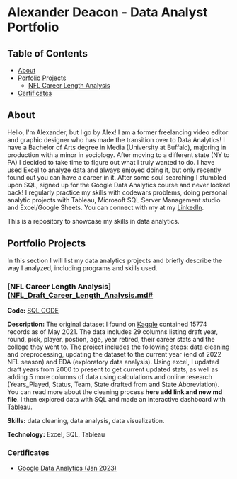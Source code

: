 # Alexander Deacon - Data Analyst Portfolio

## Table of Contents
* [About](INTRO.md#about)
* [Porfolio Projects](INTRO.md#portfolio-projects)
  * [NFL Career Length Analysis](INTRO.md#nfl-career-length-analysis)
* [Certificates](INTRO.md#certificates)

## About
Hello, I'm Alexander, but I go by Alex! I am a former freelancing video editor and graphic designer who has made the transition over to Data Analytics! I have a Bachelor of Arts degree in Media (University at Buffalo), majoring in production with a minor in sociology. After moving to a different state (NY to PA) I decided to take time to figure out what I truly wanted to do. I have used Excel to analyze data and always enjoyed doing it, but only recently found out you can have a career in it. After some soul searching I stumbled upon SQL, signed up for the Google Data Analytics course and never looked back! I regularly practice my skills with codewars problems, doing personal analytic projects with Tableau, Microsoft SQL Server Management studio and Excel/Google Sheets. You can connect with my at my [LinkedIn](https://www.linkedin.com/in/alexanderrdeacon/).

This is a repository to showcase my skills in data analytics.

## Portfolio Projects
In this section I will list my data analytics projects and briefly describe the way I analyzed, including programs and skills used.

### [NFL Career Length Analysis]([NFL_Draft_Career_Length_Analysis.md#](https://github.com/alexrdeacon/Data-Analyst-Portfolio/blob/main/NFL%20Career%20Length%20Analysis/NFL_Draft_Career_Length_Analysis.md)

**Code:** [SQL CODE](https://github.com/alexrdeacon/Data-Analyst-Portfolio/blob/main/NFL%20Career%20Length%20Analysis/NFL%20Career%20Length%20Analysis.sql)

**Description:** The original dataset I found on [Kaggle](https://www.kaggle.com/datasets/cviaxmiwnptr/nfl-draft-19702021) contained 15774 records as of May 2021. The data includes 29 columns listing draft year, round, pick, player, postion, age, year retired, their career stats and the college they went to. The project includes the following steps: data cleaning and preprocessing, updating the dataset to the current year (end of 2022 NFL season) and EDA (exploratory data analysis). Using excel, I updated draft years from 2000 to present to get current updated stats, as well as adding 5 more columns of data using calculations and online research (Years_Played, Status, Team, State drafted from and State Abbreviation). You can read more about the cleaning process **here add link and new md file**. I then explored data with SQL and made an interactive dashboard with [Tableau](https://public.tableau.com/app/profile/alex7268/viz/NFLCareerLengthTracker/NFLCareerLengthTracker).

**Skills:** data cleaning, data analysis, data visualization.

**Technology:** Excel, SQL, Tableau

### Certificates

* [Google Data Analytics (Jan 2023)](https://www.credly.com/badges/b5524632-004c-431c-a443-048834d4f847/linked_in_profile)
